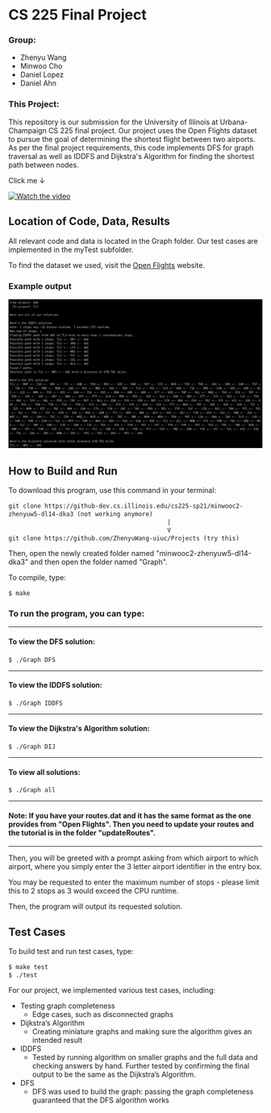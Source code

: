# CS 225 Final Project

### Group:

* Zhenyu Wang
* Minwoo Cho
* Daniel Lopez
* Daniel Ahn

### This Project:

This repository is our submission for the University of Illinois at Urbana-Champaign CS 225 final project. Our project uses the Open Flights dataset to pursue the goal of determining the shortest flight between two airports. As per the final project requirements, this code implements DFS for graph traversal as well as IDDFS and Dijkstra's Algorithm for finding the shortest path between nodes. 

Click me &darr;

[![Watch the video](https://img.youtube.com/vi/J0u2yzH9kK0/hqdefault.jpg)](https://www.youtube.com/watch?v=J0u2yzH9kK0)

## Location of Code, Data, Results

All relevant code and data is located in the Graph folder. Our test cases are implemented in the myTest subfolder. 

To find the dataset we used, visit the [Open Flights](https://openflights.org/data.html) website.

### Example output

![alt text](./Example_output_all.jpg)


## How to Build and Run

To download this program, use this command in your terminal:

````
git clone https://github-dev.cs.illinois.edu/cs225-sp21/minwooc2-zhenyuw5-dl14-dka3 (not working anymore)
                                            |
                                            V
git clone https://github.com/ZhenyuWang-uiuc/Projects (try this)
````

Then, open the newly created folder named "minwooc2-zhenyuw5-dl14-dka3" and then open the folder named "Graph".

To compile, type:

```
$ make
```
### To run the program, you can type:
---
#### To view the DFS solution: 
```
$ ./Graph DFS
```
---
#### To view the IDDFS solution:
```
$ ./Graph IDDFS
```
---
#### To view the Dijkstra's Algorithm solution:

```
$ ./Graph DIJ
```
---
#### To view all solutions:
```
$ ./Graph all
```
---
#### Note: If you have your routes.dat and it has the same format as the one provides from "Open Flights". Then you need to update your routes and the tutorial is in the folder "updateRoutes".
---

Then, you will be greeted with a prompt asking from which airport to which airport, where you simply enter the 3 letter airport identifier in the entry box. 

You may be requested to enter the maximum number of stops - please limit this to 2 stops as 3 would exceed the CPU runtime.

Then, the program will output its requested solution.

## Test Cases

To build test and run test cases, type:
```
$ make test
$ ./test
```
For our project, we implemented various test cases, including:

* Testing graph completeness
  * Edge cases, such as disconnected graphs
* Dijkstra’s Algorithm
  * Creating miniature graphs and making sure the algorithm gives an intended result
* IDDFS
  * Tested by running algorithm on smaller graphs and the full data and checking answers by hand. Further tested by confirming the final output to be the same as the Dijkstra’s Algorithm.
* DFS
  * DFS was used to build the graph: passing the graph completeness guaranteed that the DFS algorithm works

